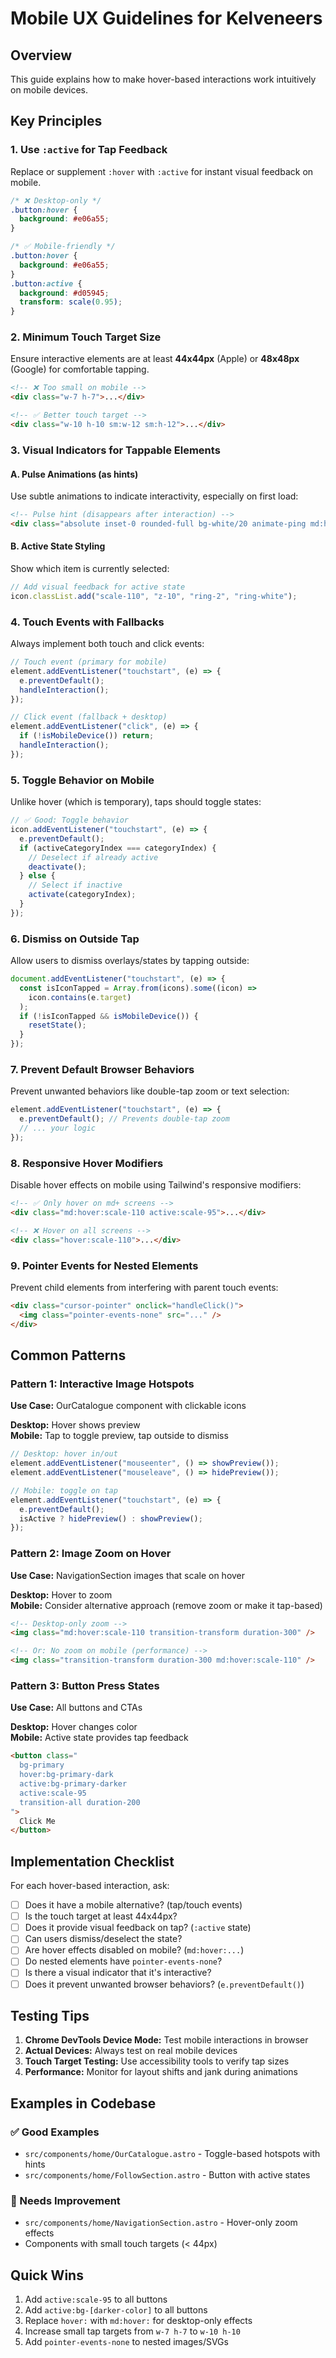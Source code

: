 # Mobile UX Guidelines for Kelveneers

## Overview
This guide explains how to make hover-based interactions work intuitively on mobile devices.

## Key Principles

### 1. **Use `:active` for Tap Feedback**
Replace or supplement `:hover` with `:active` for instant visual feedback on mobile.

```css
/* ❌ Desktop-only */
.button:hover {
  background: #e06a55;
}

/* ✅ Mobile-friendly */
.button:hover {
  background: #e06a55;
}
.button:active {
  background: #d05945;
  transform: scale(0.95);
}
```

### 2. **Minimum Touch Target Size**
Ensure interactive elements are at least **44x44px** (Apple) or **48x48px** (Google) for comfortable tapping.

```html
<!-- ❌ Too small on mobile -->
<div class="w-7 h-7">...</div>

<!-- ✅ Better touch target -->
<div class="w-10 h-10 sm:w-12 sm:h-12">...</div>
```

### 3. **Visual Indicators for Tappable Elements**

#### A. Pulse Animations (as hints)
Use subtle animations to indicate interactivity, especially on first load:

```html
<!-- Pulse hint (disappears after interaction) -->
<div class="absolute inset-0 rounded-full bg-white/20 animate-ping md:hidden"></div>
```

#### B. Active State Styling
Show which item is currently selected:

```javascript
// Add visual feedback for active state
icon.classList.add("scale-110", "z-10", "ring-2", "ring-white");
```

### 4. **Touch Events with Fallbacks**

Always implement both touch and click events:

```javascript
// Touch event (primary for mobile)
element.addEventListener("touchstart", (e) => {
  e.preventDefault();
  handleInteraction();
});

// Click event (fallback + desktop)
element.addEventListener("click", (e) => {
  if (!isMobileDevice()) return;
  handleInteraction();
});
```

### 5. **Toggle Behavior on Mobile**

Unlike hover (which is temporary), taps should toggle states:

```javascript
// ✅ Good: Toggle behavior
icon.addEventListener("touchstart", (e) => {
  e.preventDefault();
  if (activeCategoryIndex === categoryIndex) {
    // Deselect if already active
    deactivate();
  } else {
    // Select if inactive
    activate(categoryIndex);
  }
});
```

### 6. **Dismiss on Outside Tap**

Allow users to dismiss overlays/states by tapping outside:

```javascript
document.addEventListener("touchstart", (e) => {
  const isIconTapped = Array.from(icons).some((icon) =>
    icon.contains(e.target)
  );
  if (!isIconTapped && isMobileDevice()) {
    resetState();
  }
});
```

### 7. **Prevent Default Browser Behaviors**

Prevent unwanted behaviors like double-tap zoom or text selection:

```javascript
element.addEventListener("touchstart", (e) => {
  e.preventDefault(); // Prevents double-tap zoom
  // ... your logic
});
```

### 8. **Responsive Hover Modifiers**

Disable hover effects on mobile using Tailwind's responsive modifiers:

```html
<!-- ✅ Only hover on md+ screens -->
<div class="md:hover:scale-110 active:scale-95">...</div>

<!-- ❌ Hover on all screens -->
<div class="hover:scale-110">...</div>
```

### 9. **Pointer Events for Nested Elements**

Prevent child elements from interfering with parent touch events:

```html
<div class="cursor-pointer" onclick="handleClick()">
  <img class="pointer-events-none" src="..." />
</div>
```

## Common Patterns

### Pattern 1: Interactive Image Hotspots
**Use Case:** OurCatalogue component with clickable icons

**Desktop:** Hover shows preview  
**Mobile:** Tap to toggle preview, tap outside to dismiss

```javascript
// Desktop: hover in/out
element.addEventListener("mouseenter", () => showPreview());
element.addEventListener("mouseleave", () => hidePreview());

// Mobile: toggle on tap
element.addEventListener("touchstart", (e) => {
  e.preventDefault();
  isActive ? hidePreview() : showPreview();
});
```

### Pattern 2: Image Zoom on Hover
**Use Case:** NavigationSection images that scale on hover

**Desktop:** Hover to zoom  
**Mobile:** Consider alternative approach (remove zoom or make it tap-based)

```html
<!-- Desktop-only zoom -->
<img class="md:hover:scale-110 transition-transform duration-300" />

<!-- Or: No zoom on mobile (performance) -->
<img class="transition-transform duration-300 md:hover:scale-110" />
```

### Pattern 3: Button Press States
**Use Case:** All buttons and CTAs

**Desktop:** Hover changes color  
**Mobile:** Active state provides tap feedback

```html
<button class="
  bg-primary 
  hover:bg-primary-dark 
  active:bg-primary-darker 
  active:scale-95 
  transition-all duration-200
">
  Click Me
</button>
```

## Implementation Checklist

For each hover-based interaction, ask:

- [ ] Does it have a mobile alternative? (tap/touch events)
- [ ] Is the touch target at least 44x44px?
- [ ] Does it provide visual feedback on tap? (`:active` state)
- [ ] Can users dismiss/deselect the state?
- [ ] Are hover effects disabled on mobile? (`md:hover:...`)
- [ ] Do nested elements have `pointer-events-none`?
- [ ] Is there a visual indicator that it's interactive?
- [ ] Does it prevent unwanted browser behaviors? (`e.preventDefault()`)

## Testing Tips

1. **Chrome DevTools Device Mode:** Test mobile interactions in browser
2. **Actual Devices:** Always test on real mobile devices
3. **Touch Target Testing:** Use accessibility tools to verify tap sizes
4. **Performance:** Monitor for layout shifts and jank during animations

## Examples in Codebase

### ✅ Good Examples
- `src/components/home/OurCatalogue.astro` - Toggle-based hotspots with hints
- `src/components/home/FollowSection.astro` - Button with active states

### 🔄 Needs Improvement
- `src/components/home/NavigationSection.astro` - Hover-only zoom effects
- Components with small touch targets (< 44px)

## Quick Wins

1. Add `active:scale-95` to all buttons
2. Add `active:bg-[darker-color]` to all buttons
3. Replace `hover:` with `md:hover:` for desktop-only effects
4. Increase small tap targets from `w-7 h-7` to `w-10 h-10`
5. Add `pointer-events-none` to nested images/SVGs
